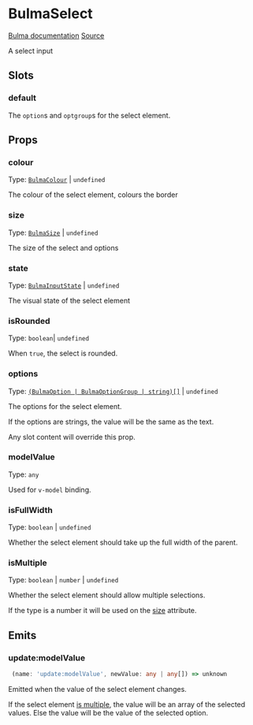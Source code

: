 # BulmaSelect

[Bulma documentation](https://bulma.io/documentation/form/select/)
[Source](https://github.com/csc530/vuebulma/blob/main/src/components/form/BulmaSelect.vue)

A select input

## Slots

### default

The `option`s and `optgroup`s for the select element.

## Props

### colour

Type: [`BulmaColour`](../../types/common_types.md#bulmacolour) | `undefined`

The colour of the select element, colours the border

### size

Type: [`BulmaSize`](../../types/common_types.md#bulmasize) | `undefined`

The size of the select and options

### state

Type: [`BulmaInputState`](../../types/BulmaState.md#bulmaInputState) | `undefined`

The visual state of the select element

### isRounded

Type: `boolean`| `undefined`

When `true`, the select is rounded.


### options

Type: [`(BulmaOption | BulmaOptionGroup | string)[]`](../../types/BulmaOption.md#bulmaoption) | `undefined`

The options for the select element.

If the options are strings, the value will be the same as the text.

Any slot content will override this prop.

### modelValue

Type: `any`

Used for `v-model` binding.

### isFullWidth

Type: `boolean` | `undefined`

Whether the select element should take up the full width of the parent.

### isMultiple

Type: `boolean` | `number` | `undefined`

Whether the select element should allow multiple selections.

If the type is a number it will be used on
the [size](https://developer.mozilla.org/en-US/docs/Web/HTML/Element/select#attr-size) attribute.

## Emits

### update:modelValue

```ts
 (name: 'update:modelValue', newValue: any | any[]) => unknown
```

Emitted when the value of the select element changes.

If the select element [is multiple](#ismultiple), the value will be an array of the selected values.
Else the value will be the value of the selected option.
	
